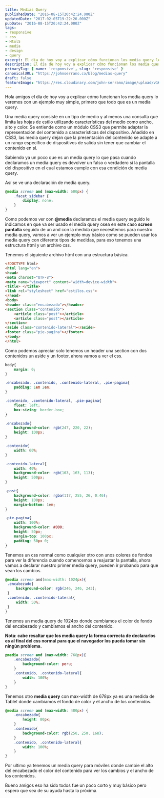 ```yaml
---
title: Medias Query
publishedDate: "2016-08-15T20:42:24.000Z"
updatedDate: "2017-02-05T19:22:20.000Z"
pubDate: "2016-08-15T20:42:24.000Z"
tags: 
- responsive
- css
- Html5
- media
- design
- query
excerpt: El día de hoy voy a explicar cómo funcionan los media query lo veremos con ejemplo muy simple, primero que todo que es un media query...
description: El día de hoy voy a explicar cómo funcionan los media query lo veremos con ejemplo muy simple, primero que todo que es un media query...
primaryTag: { name: 'responsive', slug: 'responsive' }
canonicalURL: "https://johnserrano.co/blog/medias-query"
draft: false
featureImage: "https://res.cloudinary.com/john-serrano/image/upload/v1683383976/John%20Serrano/Blog%20Post/medias-query/responsive_dh1yzn.jpg"
---
```


Hola amigos el día de hoy voy a explicar cómo funcionan los media query lo veremos con un ejemplo muy simple, primero que todo que es un media query.

Una media query consiste en un tipo de medio y al menos una consulta que limita las hojas de estilo utilizando características del medio como ancho, alto y color. Se entiende como un módulo CSS3 que permite adaptar la representación del contenido a características del dispositivo. Añadido en CSS3, las media query dejan que la presentación del contenido se adapte a un rango específico de dispositivos de salida sin tener que cambiar el contenido en sí.

Sabiendo ya un poco que es un media query lo que pasa cuando declaramos un media query es devolver un falso o verdadero si la pantalla del dispositivo en el cual estamos cumple con esa condición de media query.

Así se ve una declaración de media query.

```css
@media screen and (max-width: 600px) {
    .facet_sidebar {
        display: none;
    }
}
```
    

Como podemos ver con **@media** declaramos el media query seguido le indicamos en que va ser usado el media query osea en este caso **screen pantalla** seguido de un and con la medida que necesitemos para nuestro media query, vamos a ver un ejemplo muy básico como se pueden usar los media query con diferente tipos de medidas, para eso tenemos una estructura html y un archivo css.

Tenemos el siguiente archivo html con una estructura básica.

```html
<!DOCTYPE html>
<html lang="en">
<head>
<meta charset="UTF-8">
<meta name="viewport" content="width=device-width">
<title>	</title>
<link rel="stylesheet" href="estilos.css">
</head>
<body>
<header class="encabezado"></header>
<section class="contenido">
    <article class="post"></article>
    <article class="post"></article>
</section>
<aside class="contenido-lateral"></aside>
<footer class="pie-pagina"></footer>
</body>
</html>
```
    

Como podemos apreciar solo tenemos un header una section con dos contenidos un aside y un footer, ahora vamos a ver el css.

```css
body{
    margin: 0;
}

.encabezado, .contenido, .contenido-lateral, .pie-pagina{
    padding: 1em 2em;
}

.contenido, .contenido-lateral, .pie-pagina{
    float: left;
    box-sizing: border-box;
}

.encabezado{
    background-color: rgb(247, 220, 22);
    height: 100px;
}

.contenido{
    width: 60%; 
}

.contenido-lateral{
    width: 40%;
    background-color: rgb(163, 163, 113);
    height: 500px;
}

.post{
    background-color: rgba(117, 255, 26, 0.46);
    height: 100px;
    margin-bottom: 1em;
}

.pie-pagina{
    width: 100%;
    background-color: #000;
    height: 50px;
    margin-top: 100px;
    padding: 50px 0;
}
```
    

Tenemos un css normal como cualquier otro con unos colores de fondos para ver la diferencia cuando comencemos a reajustar la pantalla, ahora vamos a declarar nuestro primer media query, pueden ir probando para que vean los cambios.

   ```css
@media screen and(max-width: 1024px){
    .encabezado{
        background-color: rgb(246, 246, 243);
    }
    .contenido, .contenido-lateral{
        width: 50%;
    }
}
```
    

Tenemos un media query de 1024px donde cambiamos el color de fondo del encabezado y cambiamos el ancho del contenido.

**Nota: cabe resaltar que los media query la forma correcta de declararlos es al final del css normal para que el navegador los pueda tomar sin ningún problema.**

```css
@media screen and (max-width: 768px){
    .encabezado{
        background-color: peru;
    }
    .contenido, .contenido-lateral{
        width: 100%;
    }
}
```
    

Tenemos otro **media query** con max-width de 678px ya es una medida de Tablet donde cambiamos el fondo de color y el ancho de los contenidos.

```css
@media screen and (max-width: 480px) {
    .encabezado{
        height: 80px;
    }
    .contenido{
        background-color: rgb(250, 250, 168);
    }
    .contenido, .contenido-lateral{
        width: 100%;
    }
}
```
    

Por ultimo ya tenemos un media query para móviles donde cambie el alto del encabezado el color del contenido para ver los cambios y el ancho de los contenidos.

Bueno amigos eso ha sido todos fue un poco corto y muy básico pero espero que sea de su ayuda hasta la próxima.
